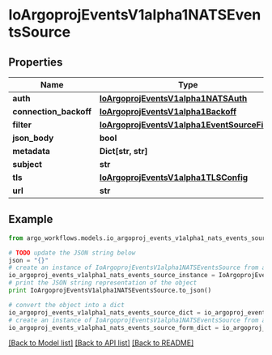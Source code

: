 # IoArgoprojEventsV1alpha1NATSEventsSource


## Properties

Name | Type | Description | Notes
------------ | ------------- | ------------- | -------------
**auth** | [**IoArgoprojEventsV1alpha1NATSAuth**](IoArgoprojEventsV1alpha1NATSAuth.md) |  | [optional] 
**connection_backoff** | [**IoArgoprojEventsV1alpha1Backoff**](IoArgoprojEventsV1alpha1Backoff.md) |  | [optional] 
**filter** | [**IoArgoprojEventsV1alpha1EventSourceFilter**](IoArgoprojEventsV1alpha1EventSourceFilter.md) |  | [optional] 
**json_body** | **bool** |  | [optional] 
**metadata** | **Dict[str, str]** |  | [optional] 
**subject** | **str** |  | [optional] 
**tls** | [**IoArgoprojEventsV1alpha1TLSConfig**](IoArgoprojEventsV1alpha1TLSConfig.md) |  | [optional] 
**url** | **str** |  | [optional] 

## Example

```python
from argo_workflows.models.io_argoproj_events_v1alpha1_nats_events_source import IoArgoprojEventsV1alpha1NATSEventsSource

# TODO update the JSON string below
json = "{}"
# create an instance of IoArgoprojEventsV1alpha1NATSEventsSource from a JSON string
io_argoproj_events_v1alpha1_nats_events_source_instance = IoArgoprojEventsV1alpha1NATSEventsSource.from_json(json)
# print the JSON string representation of the object
print IoArgoprojEventsV1alpha1NATSEventsSource.to_json()

# convert the object into a dict
io_argoproj_events_v1alpha1_nats_events_source_dict = io_argoproj_events_v1alpha1_nats_events_source_instance.to_dict()
# create an instance of IoArgoprojEventsV1alpha1NATSEventsSource from a dict
io_argoproj_events_v1alpha1_nats_events_source_form_dict = io_argoproj_events_v1alpha1_nats_events_source.from_dict(io_argoproj_events_v1alpha1_nats_events_source_dict)
```
[[Back to Model list]](../README.md#documentation-for-models) [[Back to API list]](../README.md#documentation-for-api-endpoints) [[Back to README]](../README.md)


